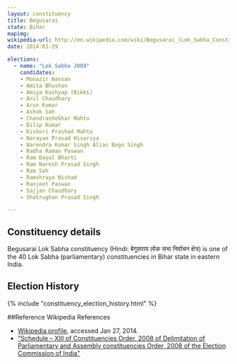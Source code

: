 ```yaml
---
layout: constituency
title: Begusarai
state: Bihar
mapimg: 
wikipedia-url: http://en.wikipedia.com/wiki/Begusarai_(Lok_Sabha_Constituency)
date: 2014-01-29

elections: 
  - name: "Lok Sabha 2009"
    candidates: 
    - Monazir Hassan 
    - Amita Bhushan 
    - Amiya Kashyap (Bikki) 
    - Anil Chaudhary 
    - Arun Kumar 
    - Ashok Sah 
    - Chandrashekhar Mahto 
    - Dilip Kumar 
    - Kishori Prashad Mahto 
    - Narayan Prasad Hisariya 
    - Narendra Kumar Singh Alias Bogo Singh 
    - Radha Raman Paswan 
    - Ram Dayal Bharti 
    - Ram Naresh Prasad Singh 
    - Ram Sah 
    - Ramshraya Nishad 
    - Ranjeet Paswan 
    - Sajjan Chaudhary 
    - Shatrughan Prasad Singh 

---
```

## Constituency details
Begusarai Lok Sabha constituency (Hindi: बेगूसराय लोक सभा निर्वाचन क्षेत्र) is one of the 40 Lok Sabha (parliamentary) constituencies in Bihar state in eastern India.




## Election History
{% include "constituency_election_history.html" %}

##Reference
Wikipedia References
- [Wikipedia profile]({{page.profile.wikipedia}}), accessed Jan 27, 2014.
- ["Schedule – XIII of Constituencies Order, 2008 of Delimitation of Parliamentary and Assembly constituencies Order, 2008 of the Election Commission of India"][wiki1]

[wiki1]: http://eci.nic.in/eci_main/CurrentElections/CONSOLIDATED_ORDER%20_ECI%20.pdf
